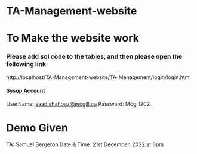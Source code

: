 # TA-Management-website

# To Make the website work

### Please add sql code to the tables, and then please open the following link

http://localhost/TA-Management-website/TA-Management/login/login.html

#### Sysop Account
UserName: saad.shahbaz@mcgill.ca
Password: Mcgill202.


# Demo Given
TA: Samuel Bergeron
Date & Time: 21st December, 2022 at 6pm
